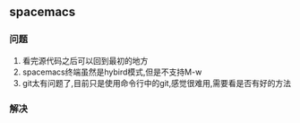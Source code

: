 ## spacemacs

### 问题

1. 看完源代码之后可以回到最初的地方
2. spacemacs终端虽然是hybird模式,但是不支持M-w
3. git太有问题了,目前只是使用命令行中的git,感觉很难用,需要看是否有好的方法

### 解决
